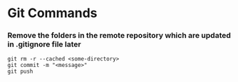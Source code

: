# Git Commands

### Remove the folders in the remote repository which are updated in .gitignore file later

```
git rm -r --cached <some-directory>
git commit -m "<message>"
git push
```

